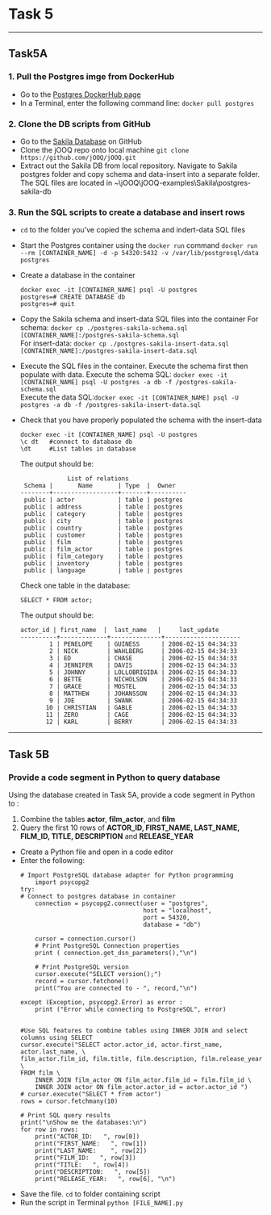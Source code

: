 #   Task 5
****
##  Task5A
### 1. Pull the Postgres imge from DockerHub
-   Go to the [Postgres DockerHub page](https://hub.docker.com/_/postgres)
-   In a Terminal, enter the following command line:
    `docker pull postgres`

### 2. Clone the DB scripts from GitHub
-   Go to the [Sakila Database](https://github.com/jOOQ/jOOQ/tree/master/jOOQ-examples/Sakila/postgres-sakila-db) on GitHub
-   Clone the jOOQ repo onto local machine
    `git clone https://github.com/jOOQ/jOOQ.git`
-   Extract out the Sakila DB from local repository. Navigate to Sakila postgres folder and copy schema and data-insert into a separate folder. The SQL files are located in ~\jOOQ\jOOQ-examples\Sakila\postgres-sakila-db

### 3. Run the SQL scripts to create a database and insert rows
-   `cd` to the folder you've copied the schema and indert-data SQL files
-   Start the Postgres container using the `docker run` command
    `docker run --rm [CONTAINER_NAME] -d -p 54320:5432 -v /var/lib/postgresql/data  postgres`
-   Create a database in the container
    ```    
    docker exec -it [CONTAINER_NAME] psql -U postgres
    postgres=# CREATE DATABASE db
    postgres=# quit
    ```
-   Copy the Sakila schema and insert-data SQL files into the container
    For schema: `docker cp ./postgres-sakila-schema.sql [CONTAINER_NAME]:/postgres-sakila-schema.sql` <br />
    For insert-data: `docker cp ./postgres-sakila-insert-data.sql [CONTAINER_NAME]:/postgres-sakila-insert-data.sql`

-   Execute the SQL files in the container. Execute the schema first then populate with data.
    Execute the schema SQL: `docker exec -it [CONTAINER_NAME] psql -U postgres -a db -f /postgres-sakila-schema.sql` <br />
    Execute the data SQL:`docker exec -it [CONTAINER_NAME] psql -U postgres -a db -f /postgres-sakila-insert-data.sql`

-   Check that you have properly populated the schema with the insert-data
    ```
    docker exec -it [CONTAINER_NAME] psql -U postgres
    \c dt   #connect to database db
    \dt     #List tables in database
    ```    
    The output  should be:
    ```
                 List of relations
     Schema |       Name       | Type  |  Owner
    --------+------------------+-------+----------
     public | actor            | table | postgres
     public | address          | table | postgres
     public | category         | table | postgres
     public | city             | table | postgres
     public | country          | table | postgres
     public | customer         | table | postgres
     public | film             | table | postgres
     public | film_actor       | table | postgres
     public | film_category    | table | postgres
     public | inventory        | table | postgres
     public | language         | table | postgres
    ```

    Check one table in the database:
    ```
    SELECT * FROM actor;
    ```
    The output should be:
    ```
    actor_id | first_name  |  last_name   |     last_update     
    ----------+-------------+--------------+---------------------
            1 | PENELOPE    | GUINESS      | 2006-02-15 04:34:33
            2 | NICK        | WAHLBERG     | 2006-02-15 04:34:33
            3 | ED          | CHASE        | 2006-02-15 04:34:33
            4 | JENNIFER    | DAVIS        | 2006-02-15 04:34:33
            5 | JOHNNY      | LOLLOBRIGIDA | 2006-02-15 04:34:33
            6 | BETTE       | NICHOLSON    | 2006-02-15 04:34:33
            7 | GRACE       | MOSTEL       | 2006-02-15 04:34:33
            8 | MATTHEW     | JOHANSSON    | 2006-02-15 04:34:33
            9 | JOE         | SWANK        | 2006-02-15 04:34:33
           10 | CHRISTIAN   | GABLE        | 2006-02-15 04:34:33
           11 | ZERO        | CAGE         | 2006-02-15 04:34:33
           12 | KARL        | BERRY        | 2006-02-15 04:34:33
    ```


****
##  Task 5B
### Provide a code segment in Python to query database
Using the database created in Task 5A, provide a code segment in Python to :
1. Combine the tables **actor**, **film_actor**, and **film**
2. Query the first 10 rows of **ACTOR_ID, FIRST_NAME, LAST_NAME, FILM_ID, TITLE, DESCRIPTION** and **RELEASE_YEAR**

-   Create a Python file and open in a code editor
-   Enter the following:
    ```
    # Import PostgreSQL database adapter for Python programming
        import psycopg2
    try:
    # Connect to postgres database in container
        connection = psycopg2.connect(user = "postgres",
                                      host = "localhost",
                                      port = 54320,
                                      database = "db")

        cursor = connection.cursor()
        # Print PostgreSQL Connection properties
        print ( connection.get_dsn_parameters(),"\n")

        # Print PostgreSQL version
        cursor.execute("SELECT version();")
        record = cursor.fetchone()
        print("You are connected to - ", record,"\n")

    except (Exception, psycopg2.Error) as error :
        print ("Error while connecting to PostgreSQL", error)


    #Use SQL features to combine tables using INNER JOIN and select columns using SELECT
    cursor.execute("SELECT actor.actor_id, actor.first_name, actor.last_name, \
    film_actor.film_id, film.title, film.description, film.release_year \
    FROM film \
        INNER JOIN film_actor ON film_actor.film_id = film.film_id \
        INNER JOIN actor ON film_actor.actor_id = actor.actor_id ")
    # cursor.execute("SELECT * from actor")
    rows = cursor.fetchmany(10)

    # Print SQL query results
    print("\nShow me the databases:\n")
    for row in rows:
        print("ACTOR_ID:   ", row[0])
        print("FIRST_NAME:   ", row[1])
        print("LAST_NAME:    ", row[2])
        print("FILM_ID:   ", row[3])
        print("TITLE:   ", row[4])
        print("DESCRIPTION:   ", row[5])
        print("RELEASE_YEAR:   ", row[6], "\n")

    ```
-   Save the file. `cd` to folder containing script
-   Run the script in Terminal
    `python [FILE_NAME].py`

